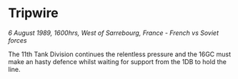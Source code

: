 # Tripwire

*6 August 1989, 1600hrs, West of Sarrebourg, France - French vs Soviet forces*



The 11th Tank Division continues the relentless pressure and the 16GC must make an hasty defence whilst waiting for support from the 1DB to hold the line.
